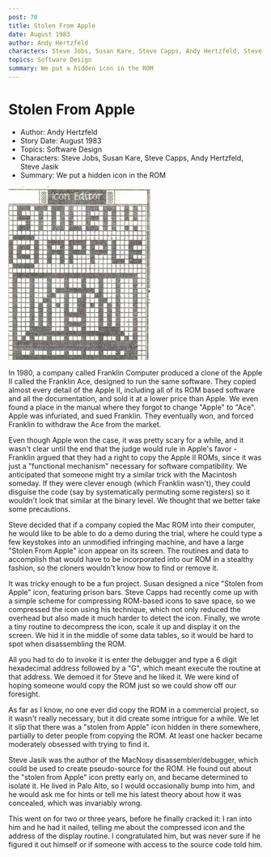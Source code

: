 ```yaml
---
post: 70
title: Stolen From Apple
date: August 1983
author: Andy Hertzfeld
characters: Steve Jobs, Susan Kare, Steve Capps, Andy Hertzfeld, Steve Jasik
topics: Software Design
summary: We put a hidden icon in the ROM
---
```


# Stolen From Apple
* Author: Andy Hertzfeld
* Story Date: August 1983
* Topics: Software Design
* Characters: Steve Jobs, Susan Kare, Steve Capps, Andy Hertzfeld, Steve Jasik
* Summary: We put a hidden icon in the ROM

![the secret 'Stolen From Apple' icon](images/Macintosh/stolen_from_apple.jpg) 
    
In 1980, a company called Franklin Computer produced a clone of the Apple II called the Franklin Ace, designed to run the same software.  They copied almost every detail of the Apple II, including all of its ROM based software and all the documentation, and sold it at a lower price than Apple.   We even found a place in the manual where they forgot to change "Apple" to "Ace".   Apple was infuriated, and sued Franklin.  They eventually won, and forced Franklin to withdraw the Ace from the market.

Even though Apple won the case, it was pretty scary for a while, and it wasn't clear until the end that the judge would rule in Apple's favor - Franklin argued that they had a right to copy the Apple II ROMs, since it was just a "functional mechanism" necessary for software compatibility.  We anticipated that someone might try a similar trick with the Macintosh someday.  If they were clever enough (which Franklin wasn't), they could disguise the code (say by systematically permuting some registers) so it wouldn't look that similar at the binary level.  We thought that we better take some precautions.

Steve decided that if a company copied the Mac ROM into their computer, he would like to be able to do a demo during the trial, where he could type a few keystokes into an unmodified infringing machine, and have a large "Stolen From Apple" icon appear on its screen.  The routines and data to accomplish that would have to be incorporated into our ROM in a stealthy fashion, so the cloners wouldn't know how to find or remove it.

It was tricky enough to be a fun project.  Susan designed a nice "Stolen from Apple" icon, featuring prison bars.  Steve Capps had recently come up with a simple scheme for compressing ROM-based icons to save space, so we compressed the icon using his technique, which not only reduced the overhead but also made it much harder to detect the icon.  Finally, we wrote a tiny routine to decompress the icon, scale it up and display it on the screen.  We hid it in the middle of some data tables, so it would be hard to spot when disassembling the ROM.

All you had to do to invoke it is enter the debugger and type a 6 digit hexadecimal address followed by a "G", which meant execute the routine at that address.  We demoed it for Steve and he liked it.  We were kind of hoping someone would copy the ROM just so we could show off our foresight.

As far as I know, no one ever did copy the ROM in a commercial project, so it wasn't really necessary, but it did create some intrigue for a while.  We let it slip that there was a "stolen from Apple" icon hidden in there somewhere, partially to deter people from copying the ROM.  At least one hacker became moderately obsessed with trying to find it.

Steve Jasik was the author of the MacNosy disassembler/debugger, which could be used to create pseudo-source for the ROM.  He found out about the "stolen from Apple" icon pretty early on, and became determined to isolate it.  He lived in Palo Alto, so I would occasionally bump into him, and he would ask me for hints or tell me his latest theory about how it was concealed, which was invariably wrong.

This went on for two or three years, before he finally cracked it: I ran into him and he had it nailed, telling me about the compressed icon and the address of the display routine.  I congratulated him, but was never sure if he figured it out himself or if someone with access to the source code told him.